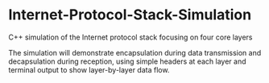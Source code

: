# Internet-Protocol-Stack-Simulation
C++ simulation of the Internet protocol stack focusing on four core layers

The simulation will demonstrate encapsulation during data transmission and decapsulation during reception, using simple headers at each layer and terminal output to show layer-by-layer data flow.
